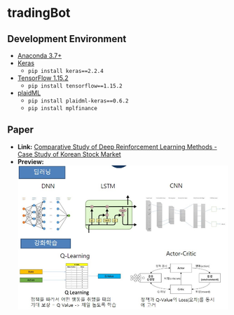 # tradingBot

## Development Environment
- [Anaconda 3.7+](https://www.anaconda.com/distribution/)
- [Keras](https://keras.io/)
  - `pip install keras==2.2.4`
- [TensorFlow 1.15.2](https://www.tensorflow.org/)
  - `pip install tensorflow==1.15.2`
- [plaidML](https://plaidml.github.io/plaidml/)
  - `pip install plaidml-keras==0.6.2`
  - `pip install mplfinance`

## Paper
- **Link:** [Comparative Study of Deep Reinforcement Learning Methods - Case Study of Korean Stock Market](https://github.com/Seiya-Umemoto/tradingBot/blob/main/readme/KSC2020_Final_v1.0.doc?raw=true)
- **Preview:**
![RL Trading Bot](https://github.com/Seiya-Umemoto/tradingBot/blob/main/readme/rl_stock.jpg?raw=true)